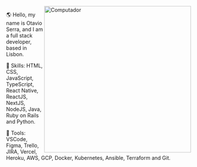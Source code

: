 <img src="https://raw.githubusercontent.com/MicaelliMedeiros/micaellimedeiros/master/image/computer-illustration.png" min-width="400px" max-width="400px" width="400px" align="right" alt="Computador">

<p align="left"> 
  🌎  Hello, my name is Otavio Serra, and I am a full stack developer, based in Lisbon.
</p>

<p align="left">
  🦄  Skills: HTML, CSS, JavaScript, TypeScript, React Native, ReactJS, NextJS, NodeJS, Java, Ruby on Rails and Python.
</p>

<p align="left">
💼  Tools: VSCode, Figma, Trello, JIRA, Vercel, Heroku, AWS, GCP, Docker, Kubernetes, Ansible, Terraform and Git.
</p>
